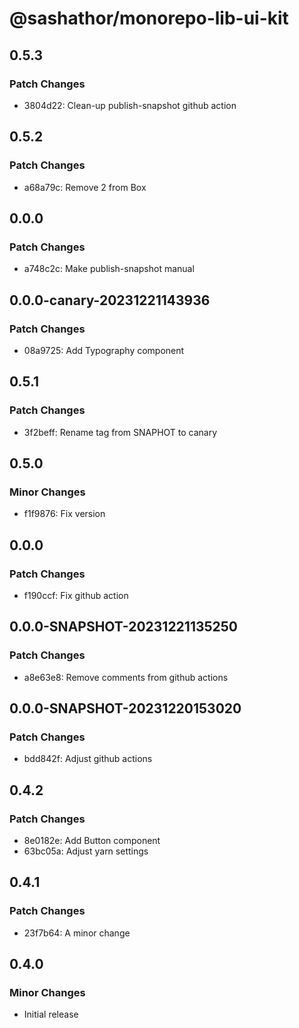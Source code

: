 # @sashathor/monorepo-lib-ui-kit

## 0.5.3

### Patch Changes

- 3804d22: Clean-up publish-snapshot github action

## 0.5.2

### Patch Changes

- a68a79c: Remove 2 from Box

## 0.0.0

### Patch Changes

- a748c2c: Make publish-snapshot manual

## 0.0.0-canary-20231221143936

### Patch Changes

- 08a9725: Add Typography component

## 0.5.1

### Patch Changes

- 3f2beff: Rename tag from SNAPHOT to canary

## 0.5.0

### Minor Changes

- f1f9876: Fix version

## 0.0.0

### Patch Changes

- f190ccf: Fix github action

## 0.0.0-SNAPSHOT-20231221135250

### Patch Changes

- a8e63e8: Remove comments from github actions

## 0.0.0-SNAPSHOT-20231220153020

### Patch Changes

- bdd842f: Adjust github actions

## 0.4.2

### Patch Changes

- 8e0182e: Add Button component
- 63bc05a: Adjust yarn settings

## 0.4.1

### Patch Changes

- 23f7b64: A minor change

## 0.4.0

### Minor Changes

- Initial release
